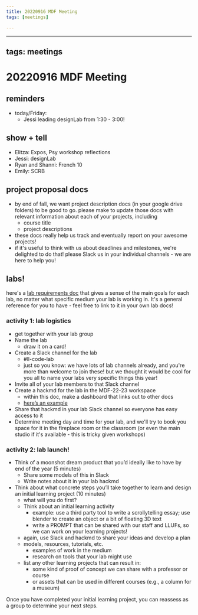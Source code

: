 ```yaml
---
title: 20220916 MDF Meeting
tags: [meetings]

---
```


---
tags: meetings
---

# 20220916 MDF Meeting

## reminders
* today/Friday: 
    * Jessi leading designLab from 1:30 - 3:00!
        
## show + tell
* Elitza: Expos, Psy workshop reflections
* Jessi: designLab 
* Ryan and Shanni: French 10
* Emily: SCRB

## project proposal docs
* by end of fall, we want project description docs (in your google drive folders) to be good to go. please make to update those docs with relevant information about each of your projects, including
    * course title
    * project descriptions
* these docs really help us track and eventually report on your awesome projects!
* if it's useful to think with us about deadlines and milestones, we're delighted to do that! please Slack us in your individual channels - we are here to help you!


## labs!

here's a [lab requirements doc](https://hackmd.io/_DYHXn6iQ9KJvzCt5a5-_g) that gives a sense of the main goals for each lab, no matter what specific medium your lab is working in. It's a general reference for you to have - feel free to link to it in your own lab docs!

### activity 1: lab logistics
* get together with your lab group
* Name the lab
    * draw it on a card!
* Create a Slack channel for the lab
    * #ll-code-lab
    * just so you know: we have lots of lab channels already, and you're more than welcome to join these! but we thought it would be cool for you all to name your labs very specific things this year!
* Invite all of your lab members to that Slack channel
* Create a hackmd for the lab in the MDF-22-23 workspace
    * within this doc, make a dashboard that links out to other docs
    * [here’s an example](https://hackmd.io/Gy9z_Gi8QL62QxzhC-V9KA)
* Share that hackmd in your lab Slack channel so everyone has easy access to it
* Determine meeting day and time for your lab, and we'll try to book you space for it in the fireplace room or the classroom (or even the main studio if it's available - this is tricky given workshops)


### activity 2: lab launch!
* Think of a moonshot dream product that you’d ideally like to have by end of the year (5 minutes)
    * Share some models of this in Slack
    * Write notes about it in your lab hackmd
* Think about what concrete steps you’ll take together to learn and design an initial learning project (10 minutes)
    * what will you do first?
    * Think about an initial learning activity
        * example: use a third party tool to write a scrollytelling essay; use blender to create an object or a bit of floating 3D text
        * write a PROMPT that can be shared with our staff and LLUFs, so we can work on your learning projects!
    * again, use Slack and hackmd to share your ideas and develop a plan
    * models, resources, tutorials, etc.
        * examples of work in the medium
        * research on tools that your lab might use
    * list any other learning projects that can result in: 
        * some kind of proof of concept we can share with a professor or course
        * or assets that can be used in different courses (e.g., a column for a museum)

Once you have completed your initial learning project, you can reassess as a group to determine your next steps.


